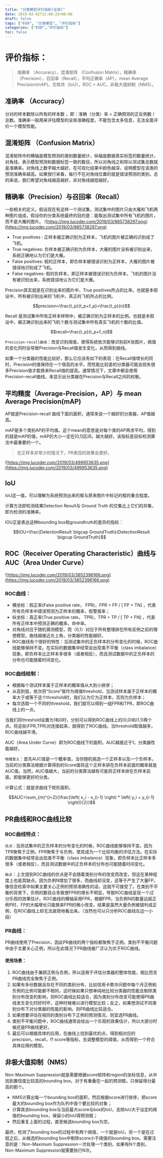 ```yaml
---
title: "分类模型评价指标(全部)"
date: 2019-03-02T22:00:23+08:00
draft: false
tags: ["科研", "分类模型", "评价指标"]
categories: ["科研","评价指标"]
toc: false
---
```


# 评价指标：

>准确率 （Accuracy），混淆矩阵 （Confusion Matrix），精确率（Precision），召回率（Recall），平均正确率（AP），mean Average Precision(mAP)，交除并（IoU），ROC + AUC，非极大值抑制（NMS）。

## 准确率 （Accuracy）

分对的样本数除以所有的样本数 ，即：准确（分类）率 = 正确预测的正反例数 / 总数。准确率一般用来评估模型的全局准确程度，不能包含太多信息，无法全面评价一个模型性能。


## 混淆矩阵 （Confusion Matrix）

混淆矩阵中的横轴是模型预测的类别数量统计，纵轴是数据真实标签的数量统计。对角线，表示模型预测和数据标签一致的数目，所以对角线之和除以测试集总数就是准确率。对角线上数字越大越好，在可视化结果中颜色越深，说明模型在该类的预测准确率越高。如果按行来看，每行不在对角线位置的就是错误预测的类别。总的来说，我们希望对角线越高越好，非对角线越低越好。

## 精确率（Precision）与召回率（Recall）

一些相关的定义。假设现在有这样一个测试集，测试集中的图片只由大雁和飞机两种图片组成，假设你的分类系统最终的目的是：能取出测试集中所有飞机的图片，而不是大雁的图片。
![https://img.lucoder.com/2019/03/885738297.png](https://img.lucoder.com/2019/03/885738297.png)
* True positives : 正样本被正确识别为正样本，飞机的图片被正确的识别成了飞机。 
* True negatives: 负样本被正确识别为负样本，大雁的图片没有被识别出来，系统正确地认为它们是大雁。 
* False positives: 假的正样本，即负样本被错误识别为正样本，大雁的图片被错误地识别成了飞机。 
* False negatives: 假的负样本，即正样本被错误识别为负样本，飞机的图片没有被识别出来，系统错误地认为它们是大雁。

Precision其实就是在识别出来的图片中，True positives所占的比率。也就是本假设中，所有被识别出来的飞机中，真正的飞机所占的比例。

$$precision=\frac{t_p}{t_p+f_p}=\frac{t_p}{n}$$

Recall 是测试集中所有正样本样例中，被正确识别为正样本的比例。也就是本假设中，被正确识别出来的飞机个数与测试集中所有真实飞机的个数的比值。

$$recall=\frac{t_p}{t_p+f_n}$$

`Precision-recall曲线`：改变识别阈值，使得系统依次能够识别前K张图片，阈值的变化同时会导致Precision与Recall值发生变化，从而得到曲线。

如果一个分类器的性能比较好，那么它应该有如下的表现：在Recall值增长的同时，Precision的值保持在一个很高的水平。而性能比较差的分类器可能会损失很多Precision值才能换来Recall值的提高。通常情况下，文章中都会使用Precision-recall曲线，来显示出分类器在Precision与Recall之间的权衡。

## 平均精度（Average-Precision，AP）与 mean Average Precision(mAP)

AP就是Precision-recall 曲线下面的面积，通常来说一个越好的分类器，AP值越高。

mAP是多个类别AP的平均值。这个mean的意思是对每个类的AP再求平均，得到的就是mAP的值，mAP的大小一定在[0,1]区间，越大越好。该指标是目标检测算法中最重要的一个。

> 在正样本非常少的情况下，PR表现的效果会更好。

![https://img.lucoder.com/2019/03/499953635.png](https://img.lucoder.com/2019/03/499953635.png)

## IoU

IoU这一值，可以理解为系统预测出来的框与原来图片中标记的框的重合程度。

计算方法即检测结果Detection Result与 Ground Truth 的交集比上它们的并集，即为检测的准确率。

IOU正是表达这种bounding box和groundtruth的差异的指标：

$$IOU=\frac{DetectionResult \bigcap GroundTruth}{DetectionResult \bigcup GroundTruth}$$

## ROC（Receiver Operating Characteristic）曲线与AUC（Area Under Curve）

![https://img.lucoder.com/2019/03/3852396166.png](https://img.lucoder.com/2019/03/3852396166.png)

### ROC曲线：
* 横坐标：假正率(False positive rate， FPR)，FPR = FP / [ FP + TN] ，代表所有负样本中错误预测为正样本的概率，假警报率；
* 纵坐标：真正率(True positive rate， TPR)，TPR  = TP / [ TP + FN] ，代表所有正样本中预测正确的概率，命中率。
* 对角线对应于随机猜测模型，而（0,1）对应于所有整理排在所有反例之前的理想模型。曲线越接近左上角，分类器的性能越好。
* ROC曲线有个很好的特性：当测试集中的正负样本的分布变化的时候，ROC曲线能够保持不变。在实际的数据集中经常会出现类不平衡（class imbalance）现象，即负样本比正样本多很多（或者相反），而且测试数据中的正负样本的分布也可能随着时间变化。

### ROC曲线绘制：
* 根据每个测试样本属于正样本的概率值从大到小排序；
* 从高到低，依次将“Score”值作为阈值threshold，当测试样本属于正样本的概率大于或等于这个threshold时，我们认为它为正样本，否则为负样本；
* 每次选取一个不同的threshold，我们就可以得到一组FPR和TPR，即ROC曲线上的一点。 

当我们将threshold设置为1和0时，分别可以得到ROC曲线上的(0,0)和(1,1)两个点。将这些(FPR,TPR)对连接起来，就得到了ROC曲线。当threshold取值越多，ROC曲线越平滑。

AUC（Area Under Curve）即为ROC曲线下的面积。AUC越接近于1，分类器性能越好。

`物理意义`：首先AUC值是一个概率值，当你随机挑选一个正样本以及一个负样本，当前的分类算法根据计算得到的Score值将这个正样本排在负样本前面的概率就是AUC值。当然，AUC值越大，当前的分类算法越有可能将正样本排在负样本前面，即能够更好的分类。

计算公式：就是求曲线下矩形面积。

$$AUC=\sum_{m}^{i=2}{\frac{\left( x_i - x_{i-1} \right) * \left( y_i + y_{i-1} \right)}{2}}$$

## PR曲线和ROC曲线比较

### ROC曲线特点：

`优点：`当测试集中的正负样本的分布变化的时候，ROC曲线能够保持不变。因为TPR聚焦于正例，FPR聚焦于与负例，使其成为一个比较均衡的评估方法。在实际的数据集中经常会出现类不平衡（class imbalance）现象，即负样本比正样本多很多（或者相反），而且测试数据中的正负样本的分布也可能随着时间变化。

`缺点`：上文提到ROC曲线的优点是不会随着类别分布的改变而改变，但这在某种程度上也是其缺点。因为负例N增加了很多，而曲线却没变，这等于产生了大量FP。像信息检索中如果主要关心正例的预测准确性的话，这就不可接受了。在类别不平衡的背景下，负例的数目众多致使FPR的增长不明显，导致ROC曲线呈现一个过分乐观的效果估计。ROC曲线的横轴采用FPR，根据FPR，当负例N的数量远超正例P时，FP的大幅增长只能换来FPR的微小改变。结果是虽然大量负例被错判成正例，在ROC曲线上却无法直观地看出来。（当然也可以只分析ROC曲线左边一小段）

### PR曲线：

PR曲线使用了Precision，因此PR曲线的两个指标都聚焦于正例。类别不平衡问题中由于主要关心正例，所以在此情况下PR曲线被广泛认为优于ROC曲线。
#### 使用场景：
1.	ROC曲线由于兼顾正例与负例，所以适用于评估分类器的整体性能，相比而言PR曲线完全聚焦于正例。
2.	如果有多份数据且存在不同的类别分布，比如信用卡欺诈问题中每个月正例和负例的比例可能都不相同，这时候如果只想单纯地比较分类器的性能且剔除类别分布改变的影响，则ROC曲线比较适合，因为类别分布改变可能使得PR曲线发生变化时好时坏，这种时候难以进行模型比较；反之，如果想测试不同类别分布下对分类器的性能的影响，则PR曲线比较适合。
3.	如果想要评估在相同的类别分布下正例的预测情况，则宜选PR曲线。
4.	类别不平衡问题中，ROC曲线通常会给出一个乐观的效果估计，所以大部分时候还是PR曲线更好。
5.	最后可以根据具体的应用，在曲线上找到最优的点，得到相对应的precision，recall，f1 score等指标，去调整模型的阈值，从而得到一个符合具体应用的模型。

## 非极大值抑制（NMS）

Non-Maximum Suppression就是需要根据score矩阵和region的坐标信息，从中找到置信度比较高的bounding box。对于有重叠在一起的预测框，只保留得分最高的那个。

* NMS计算出每一个bounding box的面积，然后根据score进行排序，把score最大的bounding box作为队列中首个要比较的对象；
* 计算其余bounding box与当前最大score与box的IoU，去除IoU大于设定的阈值的bounding box，保留小的IoU得预测框；
* 然后重复上面的过程，直至候选bounding box为空。

最终，检测了bounding box的过程中有两个阈值，一个就是IoU，另一个是在过程之后，从候选的bounding box中剔除score小于阈值的bounding box。需要注意的是：Non-Maximum Suppression一次处理一个类别，如果有N个类别，Non-Maximum Suppression就需要执行N次。